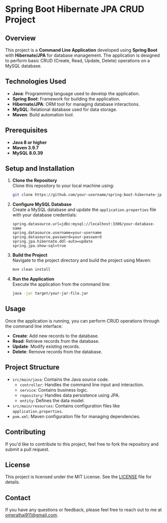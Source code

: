 # Spring Boot Hibernate JPA CRUD Project

## Overview

This project is a **Command Line Application** developed using **Spring Boot** with **Hibernate/JPA** for database management. The application is designed to perform basic CRUD (Create, Read, Update, Delete) operations on a MySQL database.

## Technologies Used

- **Java**: Programming language used to develop the application.
- **Spring Boot**: Framework for building the application.
- **Hibernate/JPA**: ORM tool for managing database interactions.
- **MySQL**: Relational database used for data storage.
- **Maven**: Build automation tool.

## Prerequisites

- **Java 8 or higher**
- **Maven 3.9.7**
- **MySQL 8.0.39**

## Setup and Installation

1. **Clone the Repository**  
   Clone this repository to your local machine using:
   ```bash
   git clone https://github.com/your-username/spring-boot-hibernate-jpa-crud.git
   ```

2. **Configure MySQL Database**  
   Create a MySQL database and update the `application.properties` file with your database credentials:
   ```properties
   spring.datasource.url=jdbc:mysql://localhost:3306/your-database-name
   spring.datasource.username=your-username
   spring.datasource.password=your-password
   spring.jpa.hibernate.ddl-auto=update
   spring.jpa.show-sql=true
   ```

3. **Build the Project**  
   Navigate to the project directory and build the project using Maven:
   ```bash
   mvn clean install
   ```

4. **Run the Application**  
   Execute the application from the command line:
   ```bash
   java -jar target/your-jar-file.jar
   ```

## Usage

Once the application is running, you can perform CRUD operations through the command line interface:

- **Create**: Add new records to the database.
- **Read**: Retrieve records from the database.
- **Update**: Modify existing records.
- **Delete**: Remove records from the database.

## Project Structure

- `src/main/java`: Contains the Java source code.
  - `controller`: Handles the command line input and interaction.
  - `service`: Contains business logic.
  - `repository`: Handles data persistence using JPA.
  - `entity`: Defines the data model.
- `src/main/resources`: Contains configuration files like `application.properties`.
- `pom.xml`: Maven configuration file for managing dependencies.

## Contributing

If you'd like to contribute to this project, feel free to fork the repository and submit a pull request.

## License

This project is licensed under the MIT License. See the [LICENSE](LICENSE) file for details.

## Contact

If you have any questions or feedback, please feel free to reach out to me at omeralhaj911@gmail.com.
